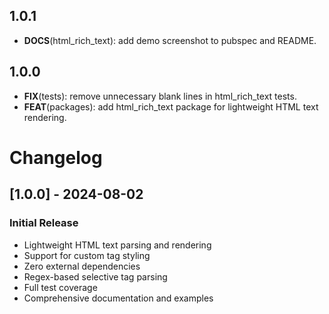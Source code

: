 ## 1.0.1

 - **DOCS**(html_rich_text): add demo screenshot to pubspec and README.

## 1.0.0

 - **FIX**(tests): remove unnecessary blank lines in html_rich_text tests.
 - **FEAT**(packages): add html_rich_text package for lightweight HTML text rendering.

# Changelog

## [1.0.0] - 2024-08-02

### Initial Release
- Lightweight HTML text parsing and rendering
- Support for custom tag styling
- Zero external dependencies
- Regex-based selective tag parsing
- Full test coverage
- Comprehensive documentation and examples